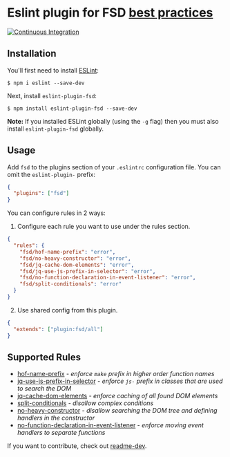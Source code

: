 # Eslint plugin for FSD [best practices](https://github.com/fullstack-development/front-end-best-practices)

[![Continuous Integration](https://github.com/lndbaryshnikov/eslint-plugin-fsd/workflows/CI/badge.svg)](https://github.com/lndbaryshnikov/eslint-plugin-fsd/actions)

## Installation

You'll first need to install [ESLint](http://eslint.org):

```
$ npm i eslint --save-dev
```

Next, install `eslint-plugin-fsd`:

```
$ npm install eslint-plugin-fsd --save-dev
```

**Note:** If you installed ESLint globally (using the `-g` flag) then you must also install `eslint-plugin-fsd` globally.

## Usage

Add `fsd` to the plugins section of your `.eslintrc` configuration file. You can omit the `eslint-plugin-` prefix:

```json
{
  "plugins": ["fsd"]
}
```

You can configure rules in 2 ways:

1. Configure each rule you want to use under the rules section.

```json
{
  "rules": {
    "fsd/hof-name-prefix": "error",
    "fsd/no-heavy-constructor": "error",
    "fsd/jq-cache-dom-elements": "error",
    "fsd/jq-use-js-prefix-in-selector": "error",
    "fsd/no-function-declaration-in-event-listener": "error",
    "fsd/split-conditionals": "error"
  }
}
```

2. Use shared config from this plugin.

```json
{
  "extends": ["plugin:fsd/all"]
}
```

## Supported Rules

- [hof-name-prefix](https://github.com/lndbaryshnikov/eslint-plugin-fsd/blob/master/docs/rules/hof-name-prefix.md) - *enforce `make` prefix in higher order function names*
- [jq-use-js-prefix-in-selector](https://github.com/lndbaryshnikov/eslint-plugin-fsd/blob/master/docs/rules/jq-use-js-prefix-in-selector.md) - *enforce `js-` prefix in classes that are used to search the DOM*
- [jq-cache-dom-elements](https://github.com/lndbaryshnikov/eslint-plugin-fsd/blob/master/docs/rules/jq-cache-dom-elements.md) - *enforce caching of all found DOM elements*
- [split-conditionals](https://github.com/lndbaryshnikov/eslint-plugin-fsd/blob/master/docs/rules/split-conditionals.md) - *disallow complex conditions*
- [no-heavy-constructor](https://github.com/lndbaryshnikov/eslint-plugin-fsd/blob/master/docs/rules/no-heavy-constructor.md) - *disallow searching the DOM tree and defining handlers in the constructor*
- [no-function-declaration-in-event-listener](https://github.com/lndbaryshnikov/eslint-plugin-fsd/blob/master/docs/rules/no-function-declaration-in-event-listener.md) - *enforce moving event handlers to separate functions*

If you want to contribute, check out [readme-dev](https://github.com/lndbaryshnikov/eslint-plugin-fsd/blob/master/readme-dev.md).
